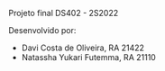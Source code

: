 Projeto final DS402 - 2S2022

Desenvolvido por:
- Davi Costa de Oliveira, RA 21422
- Natassha Yukari Futemma, RA 21110